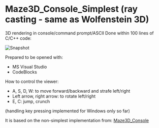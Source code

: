 # Maze3D_Console_Simplest (ray casting - same as Wolfenstein 3D)
3D rendering in console/command prompt/ASCII
Done within 100 lines of C/C++ code:

![Snapshot](/Snapshot.gif)

Prepared to be opened with:
- MS Visual Studio
- CodeBlocks

How to control the viewer:
- A, S, D, W: to move forward/backward and strafe left/right
- Left arrow, right arrow: to rotate left/right
- E, C: jump, crunch

(handling key pressing implemented for Windows only so far)

It is based on the non-simplest implementation from: [Maze3D_Console](https://github.com/cpocol/Maze3D_Console)
